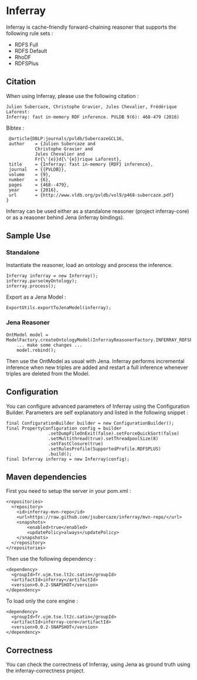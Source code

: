 Inferray
========

Inferray is cache-friendly forward-chaining reasoner that supports the following rule sets : 
* RDFS Full
* RDFS Default
* RhoDF
* RDFSPlus

## Citation

When using Inferray, please use the following citation :

    Julien Subercaze, Christophe Gravier, Jules Chevalier, Frédérique Laforest:
    Inferray: fast in-memory RDF inference. PVLDB 9(6): 468-479 (2016)
    
Bibtex :

     @article{DBLP:journals/pvldb/SubercazeGCL16,
     author    = {Julien Subercaze and
               Christophe Gravier and
               Jules Chevalier and
               Fr{\'{e}}d{\'{e}}rique Laforest},
     title     = {Inferray: fast in-memory {RDF} inference},
     journal   = {{PVLDB}},
     volume    = {9},
     number    = {6},
     pages     = {468--479},
     year      = {2016},
     url       = {http://www.vldb.org/pvldb/vol9/p468-subercaze.pdf}
    }


Inferray can be used either as a standalone reasoner (project inferray-core) or as a reasoner behind Jena (inferray bindings).

## Sample Use

### Standalone

Instantiate the reasoner, load an ontology and process the inference.

    Inferray inferray = new Inferray();
    inferray.parse(myOntology);
    inferray.process();
    
Export as a Jena Model : 

    ExportUtils.exportToJenaModel(inferray);
    
### Jena Reasoner

    OntModel model = ModelFactory.createOntologyModel(InferrayReasonerFactory.INFERRAY_RDFSPLUS);
		... make some changes ...
		model.rebind();
				
Then use the OntModel as usual with Jena. Inferray performs incremental inference when new triples are added and restart
a full inference whenever triples are deleted from the Model. 

## Configuration

You can configure advanced parameters of Inferray using the Configuration Builder. Parameters are self explanatory and listed in the following snippet : 

    final ConfigurationBuilder builder = new ConfigurationBuilder();
    final PropertyConfiguration config = builder
					.setDumpFileOnExit(false).setForceQuickSort(false)
					.setMultithread(true).setThreadpoolSize(8)
					.setFastClosure(true)
					.setRulesProfile(SupportedProfile.RDFSPLUS)
					.build();
    final Inferray inferray = new Inferray(config);

## Maven dependencies

First you need to setup the server in your pom.xml :


    <repositories>
      <repository>
        <id>inferray-mvn-repo</id>
        <url>https://raw.github.com/jsubercaze/inferray/mvn-repo/</url>
        <snapshots>
            <enabled>true</enabled>
            <updatePolicy>always</updatePolicy>
        </snapshots>
      </repository>
    </repositories>

Then use the following dependency :

    <dependency>
      <groupId>fr.ujm.tse.lt2c.satin</groupId>
      <artifactId>inferray</artifactId>
      <version>0.0.2-SNAPSHOT</version>
    </dependency>

To load only the core engine :

    <dependency>
      <groupId>fr.ujm.tse.lt2c.satin</groupId>
      <artifactId>inferray-core</artifactId>
      <version>0.0.2-SNAPSHOT</version>
    </dependency>
    
## Correctness

You can check the correctness of Inferray, using Jena as ground truth using the inferray-correctness project.

